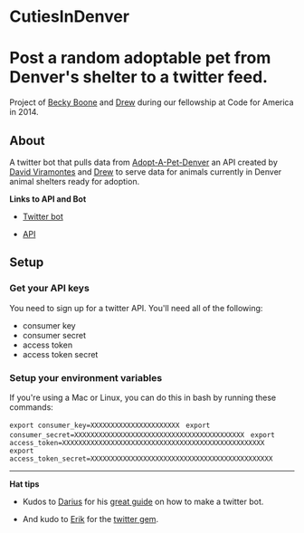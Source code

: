 CutiesInDenver
==============

# Post a random adoptable pet from Denver's shelter to a twitter feed.

Project of [Becky Boone](https://github.com/boonrs) and [Drew](https://github.com/drewrwilson) during our fellowship at Code for America in 2014.

## About
A twitter bot that pulls data from [Adopt-A-Pet-Denver](https://github.com/dviramontes/Adopt-a-Pet-Denver) an API created by [David Viramontes](https://github.com/dviramontes/) and [Drew](https://github.com/drewrwilson) to serve data for animals currently in Denver animal shelters ready for adoption.

**Links to API and Bot**

* [Twitter bot](http://twitter.com/CutiesInDenver)

* [API](http://adopt-a-pet-denver.herokuapp.com/api)

## Setup

### Get your API keys

You need to sign up for a twitter API. You'll need all of the following:
* consumer key
* consumer secret
* access token
* access token secret

### Setup your environment variables

If you're using a Mac or Linux, you can do this in bash by running these commands:

`export consumer_key=XXXXXXXXXXXXXXXXXXXXXX `
`export consumer_secret=XXXXXXXXXXXXXXXXXXXXXXXXXXXXXXXXXXXXXXXXXX `
`export access_token=XXXXXXXXXXXXXXXXXXXXXXXXXXXXXXXXXXXXXXXXXXXXXXXXXX `
`export access_token_secret=XXXXXXXXXXXXXXXXXXXXXXXXXXXXXXXXXXXXXXXXXXXXX `

-----------------------

**Hat tips**

* Kudos to [Darius](https://github.com/dariusk) for his [great guide](http://tinysubversions.com/2013/09/how-to-make-a-twitter-bot/) on how to make a twitter bot.

* And kudo to [Erik](https://github.com/sferik/) for the [twitter gem](https://github.com/sferik/twitter).
